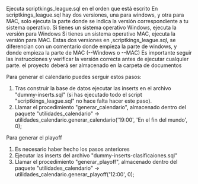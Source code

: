 Ejecuta scriptkings_league.sql en el orden que está escrito
En scriptkings_league.sql hay dos versiones, una para windows, y otra para MAC, solo ejecuta la parte donde se indica la versión correspondiente a tu sistema operativo. 
Si tienes un sistema operativo Windows, ejecuta la versión para Windows
Si tienes un sistema operativo MAC, ejecuta la versión para MAC.
Estas dos versiones en ,scriptkings_league.sql, se diferencian con un comentario donde empieza la parte de windows, y donde empieza la parte de MAC
(--Windows o --MAC)
Es importante seguir las instrucciones y verificar la versión correcta antes de ejecutar cualquier parte.
el proyecto deberá ser almacenado en la carpeta de documentos 

Para generar el calendario puedes serguir estos pasos:
1. Tras construir la base de datos ejecutar las inserts en el archivo "dummy-inserts.sql" (si has ejecutado todo el script "scriptkings_league.sql" no hace falta hacer este paso).
2. Llamar el procedimiento "generar_calendario", almacenado dentro del paquete "utilidades_calendario" -> utilidades_calendario.generar_calendario('19:00', 'En el fin del mundo', 0);

Para generar el playoff
1. Es necesario haber hecho los pasos anteriores
2. Ejecutar las inserts del archivo "dummy-inserts-clasificaiones.sql"
3. Llamar el procedimiento "generar_playoff", almacenado dentro del paquete "utilidades_calendario" -> utilidades_calendario.generar_playoff('12:00', 0);
